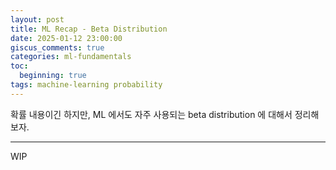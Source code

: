 ```yaml
---
layout: post
title: ML Recap - Beta Distribution 
date: 2025-01-12 23:00:00
giscus_comments: true
categories: ml-fundamentals
toc:
  beginning: true
tags: machine-learning probability
---
```


확률 내용이긴 하지만, ML 에서도 자주 사용되는 beta distribution 에 대해서 정리해보자.

---

WIP